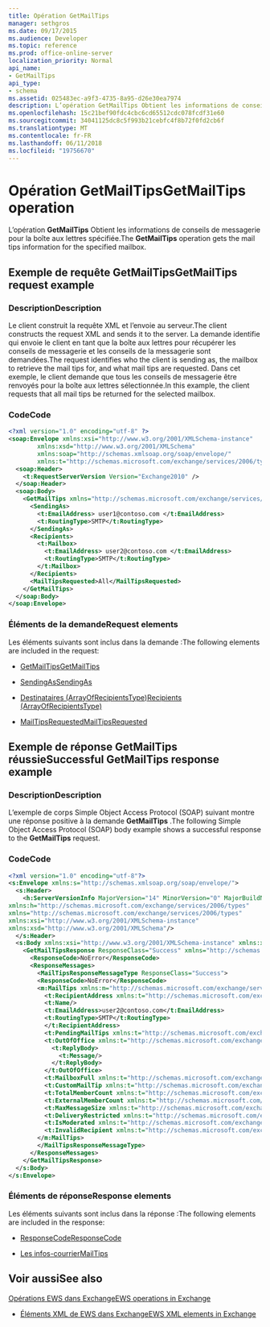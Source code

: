 ```yaml
---
title: Opération GetMailTips
manager: sethgros
ms.date: 09/17/2015
ms.audience: Developer
ms.topic: reference
ms.prod: office-online-server
localization_priority: Normal
api_name:
- GetMailTips
api_type:
- schema
ms.assetid: 025483ec-a9f3-4735-8a95-d26e30ea7974
description: L’opération GetMailTips Obtient les informations de conseils de messagerie pour la boîte aux lettres spécifiée.
ms.openlocfilehash: 15c21bef90fdc4cbc6cd65512cdc078fcdf31e60
ms.sourcegitcommit: 34041125dc8c5f993b21cebfc4f8b72f0fd2cb6f
ms.translationtype: MT
ms.contentlocale: fr-FR
ms.lasthandoff: 06/11/2018
ms.locfileid: "19756670"
---
```

# <a name="getmailtips-operation"></a><span data-ttu-id="2853d-103">Opération GetMailTips</span><span class="sxs-lookup"><span data-stu-id="2853d-103">GetMailTips operation</span></span>

<span data-ttu-id="2853d-104">L’opération **GetMailTips** Obtient les informations de conseils de messagerie pour la boîte aux lettres spécifiée.</span><span class="sxs-lookup"><span data-stu-id="2853d-104">The **GetMailTips** operation gets the mail tips information for the specified mailbox.</span></span> 
  
## <a name="getmailtips-request-example"></a><span data-ttu-id="2853d-105">Exemple de requête GetMailTips</span><span class="sxs-lookup"><span data-stu-id="2853d-105">GetMailTips request example</span></span>

### <a name="description"></a><span data-ttu-id="2853d-106">Description</span><span class="sxs-lookup"><span data-stu-id="2853d-106">Description</span></span>

<span data-ttu-id="2853d-107">Le client construit la requête XML et l’envoie au serveur.</span><span class="sxs-lookup"><span data-stu-id="2853d-107">The client constructs the request XML and sends it to the server.</span></span> <span data-ttu-id="2853d-108">La demande identifie qui envoie le client en tant que la boîte aux lettres pour récupérer les conseils de messagerie et les conseils de la messagerie sont demandées.</span><span class="sxs-lookup"><span data-stu-id="2853d-108">The request identifies who the client is sending as, the mailbox to retrieve the mail tips for, and what mail tips are requested.</span></span> <span data-ttu-id="2853d-109">Dans cet exemple, le client demande que tous les conseils de messagerie être renvoyés pour la boîte aux lettres sélectionnée.</span><span class="sxs-lookup"><span data-stu-id="2853d-109">In this example, the client requests that all mail tips be returned for the selected mailbox.</span></span>
  
### <a name="code"></a><span data-ttu-id="2853d-110">Code</span><span class="sxs-lookup"><span data-stu-id="2853d-110">Code</span></span>

```XML
<?xml version="1.0" encoding="utf-8" ?> 
<soap:Envelope xmlns:xsi="http://www.w3.org/2001/XMLSchema-instance" 
        xmlns:xsd="http://www.w3.org/2001/XMLSchema" 
        xmlns:soap="http://schemas.xmlsoap.org/soap/envelope/" 
        xmlns:t="http://schemas.microsoft.com/exchange/services/2006/types"> 
  <soap:Header> 
    <t:RequestServerVersion Version="Exchange2010" /> 
  </soap:Header> 
  <soap:Body> 
    <GetMailTips xmlns="http://schemas.microsoft.com/exchange/services/2006/messages"> 
      <SendingAs> 
        <t:EmailAddress> user1@contoso.com </t:EmailAddress> 
        <t:RoutingType>SMTP</t:RoutingType> 
      </SendingAs> 
      <Recipients> 
        <t:Mailbox> 
          <t:EmailAddress> user2@contoso.com </t:EmailAddress> 
          <t:RoutingType>SMTP</t:RoutingType> 
        </t:Mailbox> 
      </Recipients> 
      <MailTipsRequested>All</MailTipsRequested> 
    </GetMailTips> 
  </soap:Body> 
</soap:Envelope>
```

### <a name="request-elements"></a><span data-ttu-id="2853d-111">Éléments de la demande</span><span class="sxs-lookup"><span data-stu-id="2853d-111">Request elements</span></span>

<span data-ttu-id="2853d-112">Les éléments suivants sont inclus dans la demande :</span><span class="sxs-lookup"><span data-stu-id="2853d-112">The following elements are included in the request:</span></span>
  
- [<span data-ttu-id="2853d-113">GetMailTips</span><span class="sxs-lookup"><span data-stu-id="2853d-113">GetMailTips</span></span>](getmailtips.md)
    
- [<span data-ttu-id="2853d-114">SendingAs</span><span class="sxs-lookup"><span data-stu-id="2853d-114">SendingAs</span></span>](sendingas.md)
    
- [<span data-ttu-id="2853d-115">Destinataires (ArrayOfRecipientsType)</span><span class="sxs-lookup"><span data-stu-id="2853d-115">Recipients (ArrayOfRecipientsType)</span></span>](recipients-arrayofrecipientstype.md)
    
- [<span data-ttu-id="2853d-116">MailTipsRequested</span><span class="sxs-lookup"><span data-stu-id="2853d-116">MailTipsRequested</span></span>](mailtipsrequested.md)
    
## <a name="successful-getmailtips-response-example"></a><span data-ttu-id="2853d-117">Exemple de réponse GetMailTips réussie</span><span class="sxs-lookup"><span data-stu-id="2853d-117">Successful GetMailTips response example</span></span>

### <a name="description"></a><span data-ttu-id="2853d-118">Description</span><span class="sxs-lookup"><span data-stu-id="2853d-118">Description</span></span>

<span data-ttu-id="2853d-119">L’exemple de corps Simple Object Access Protocol (SOAP) suivant montre une réponse positive à la demande **GetMailTips** .</span><span class="sxs-lookup"><span data-stu-id="2853d-119">The following Simple Object Access Protocol (SOAP) body example shows a successful response to the **GetMailTips** request.</span></span> 
  
### <a name="code"></a><span data-ttu-id="2853d-120">Code</span><span class="sxs-lookup"><span data-stu-id="2853d-120">Code</span></span>

```XML
<?xml version="1.0" encoding="utf-8"?> 
<s:Envelope xmlns:s="http://schemas.xmlsoap.org/soap/envelope/"> 
  <s:Header> 
    <h:ServerVersionInfo MajorVersion="14" MinorVersion="0" MajorBuildNumber="536" MinorBuildNumber="0" Version="Exchange2010" 
xmlns:h="http://schemas.microsoft.com/exchange/services/2006/types" 
xmlns="http://schemas.microsoft.com/exchange/services/2006/types" 
xmlns:xsi="http://www.w3.org/2001/XMLSchema-instance" 
xmlns:xsd="http://www.w3.org/2001/XMLSchema"/> 
  </s:Header> 
  <s:Body xmlns:xsi="http://www.w3.org/2001/XMLSchema-instance" xmlns:xsd="http://www.w3.org/2001/XMLSchema"> 
    <GetMailTipsResponse ResponseClass="Success" xmlns="http://schemas.microsoft.com/exchange/services/2006/messages"> 
      <ResponseCode>NoError</ResponseCode> 
      <ResponseMessages> 
        <MailTipsResponseMessageType ResponseClass="Success"> 
        <ResponseCode>NoError</ResponseCode> 
        <m:MailTips xmlns:m="http://schemas.microsoft.com/exchange/services/2006/messages"> 20 / 29 [MS-OXWMT] — v20100517 Mail Tips Web Service Extensions Copyright © 2010 Microsoft Corporation. Release: Monday, May 17, 2010 
          <t:RecipientAddress xmlns:t="http://schemas.microsoft.com/exchange/services/2006/types"> 
          <t:Name/> 
          <t:EmailAddress>user2@contoso.com</t:EmailAddress> 
          <t:RoutingType>SMTP</t:RoutingType> 
          </t:RecipientAddress> 
          <t:PendingMailTips xmlns:t="http://schemas.microsoft.com/exchange/services/2006/types"/> 
          <t:OutOfOffice xmlns:t="http://schemas.microsoft.com/exchange/services/2006/types"> 
            <t:ReplyBody> 
              <t:Message/> 
            </t:ReplyBody> 
          </t:OutOfOffice> 
          <t:MailboxFull xmlns:t="http://schemas.microsoft.com/exchange/services/2006/types">false</t:MailboxFull> 
          <t:CustomMailTip xmlns:t="http://schemas.microsoft.com/exchange/services/2006/types">Hello World Mailtips</t:CustomMailTip> 
          <t:TotalMemberCount xmlns:t="http://schemas.microsoft.com/exchange/services/2006/types">1</t:TotalMemberCount> 
          <t:ExternalMemberCount xmlns:t="http://schemas.microsoft.com/exchange/services/2006/types">0</t:ExternalMemberCount> 
          <t:MaxMessageSize xmlns:t="http://schemas.microsoft.com/exchange/services/2006/types">10485760</t:MaxMessageSize> 
          <t:DeliveryRestricted xmlns:t="http://schemas.microsoft.com/exchange/services/2006/types">false</t:DeliveryRestricted> 
          <t:IsModerated xmlns:t="http://schemas.microsoft.com/exchange/services/2006/types">false</t:IsModerated> 
          <t:InvalidRecipient xmlns:t="http://schemas.microsoft.com/exchange/services/2006/types">false</t:InvalidRecipient> 
        </m:MailTips> 
        </MailTipsResponseMessageType> 
      </ResponseMessages> 
    </GetMailTipsResponse> 
  </s:Body> 
</s:Envelope>
```

### <a name="response-elements"></a><span data-ttu-id="2853d-121">Éléments de réponse</span><span class="sxs-lookup"><span data-stu-id="2853d-121">Response elements</span></span>

<span data-ttu-id="2853d-122">Les éléments suivants sont inclus dans la réponse :</span><span class="sxs-lookup"><span data-stu-id="2853d-122">The following elements are included in the response:</span></span>
  
- [<span data-ttu-id="2853d-123">ResponseCode</span><span class="sxs-lookup"><span data-stu-id="2853d-123">ResponseCode</span></span>](responsecode.md)
    
- [<span data-ttu-id="2853d-124">Les infos-courrier</span><span class="sxs-lookup"><span data-stu-id="2853d-124">MailTips</span></span>](mailtips.md)
    
## <a name="see-also"></a><span data-ttu-id="2853d-125">Voir aussi</span><span class="sxs-lookup"><span data-stu-id="2853d-125">See also</span></span>



[<span data-ttu-id="2853d-126">Opérations EWS dans Exchange</span><span class="sxs-lookup"><span data-stu-id="2853d-126">EWS operations in Exchange</span></span>](ews-operations-in-exchange.md)
  
- [<span data-ttu-id="2853d-127">Éléments XML de EWS dans Exchange</span><span class="sxs-lookup"><span data-stu-id="2853d-127">EWS XML elements in Exchange</span></span>](ews-xml-elements-in-exchange.md)


